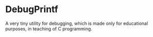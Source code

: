 # DebugPrintf
A very tiny utility for debugging, which is made only for educational purposes, in teaching of C programming.
